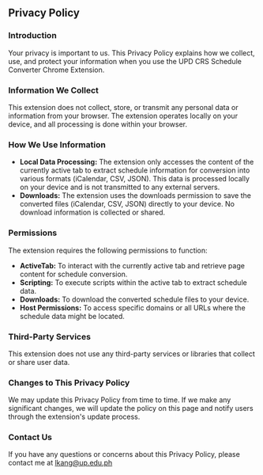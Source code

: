 ## Privacy Policy

### Introduction
Your privacy is important to us. This Privacy Policy explains how we collect, use, and protect your information when you use the UPD CRS Schedule Converter Chrome Extension.

### Information We Collect
This extension does not collect, store, or transmit any personal data or information from your browser. The extension operates locally on your device, and all processing is done within your browser.

### How We Use Information
- **Local Data Processing:** The extension only accesses the content of the currently active tab to extract schedule information for conversion into various formats (iCalendar, CSV, JSON). This data is processed locally on your device and is not transmitted to any external servers.
- **Downloads:** The extension uses the downloads permission to save the converted files (iCalendar, CSV, JSON) directly to your device. No download information is collected or shared.

### Permissions
The extension requires the following permissions to function:
- **ActiveTab:** To interact with the currently active tab and retrieve page content for schedule conversion.
- **Scripting:** To execute scripts within the active tab to extract schedule data.
- **Downloads:** To download the converted schedule files to your device.
- **Host Permissions:** To access specific domains or all URLs where the schedule data might be located.

### Third-Party Services
This extension does not use any third-party services or libraries that collect or share user data.

### Changes to This Privacy Policy
We may update this Privacy Policy from time to time. If we make any significant changes, we will update the policy on this page and notify users through the extension's update process.

### Contact Us
If you have any questions or concerns about this Privacy Policy, please contact me at lkang@up.edu.ph
